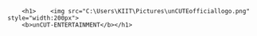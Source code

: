 
		<h1>	<img src="C:\Users\KIIT\Pictures\unCUTEofficiallogo.png" style="width:200px">
		<b>unCUT-ENTERTAINMENT</b></h1>
